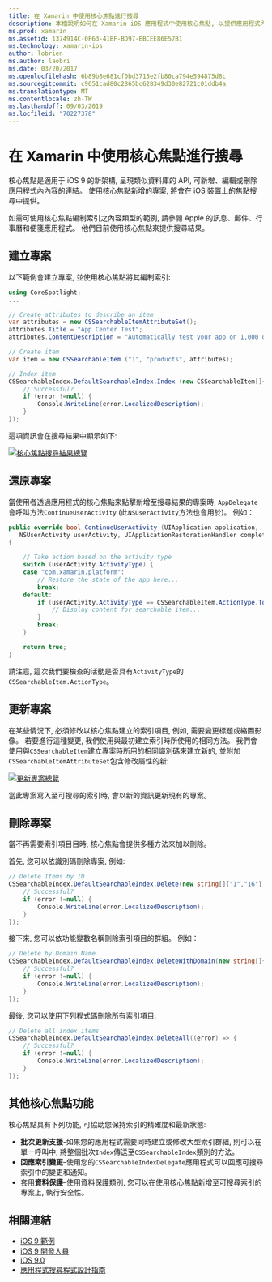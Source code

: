 ```yaml
---
title: 在 Xamarin 中使用核心焦點進行搜尋
description: 本檔說明如何在 Xamarin iOS 應用程式中使用核心焦點, 以提供應用程式內內容的連結。 它討論如何建立、還原、更新和刪除可搜尋的專案。
ms.prod: xamarin
ms.assetid: 1374914C-0F63-41BF-BD97-EBCEE86E57B1
ms.technology: xamarin-ios
author: lobrien
ms.author: laobri
ms.date: 03/20/2017
ms.openlocfilehash: 6b89b8e681cf0bd3715e2fb80ca794e594875d8c
ms.sourcegitcommit: c9651cad80c2865bc628349d30e82721c01ddb4a
ms.translationtype: MT
ms.contentlocale: zh-TW
ms.lasthandoff: 09/03/2019
ms.locfileid: "70227378"
---
```

# <a name="search-with-core-spotlight-in-xamarinios"></a>在 Xamarin 中使用核心焦點進行搜尋

核心焦點是適用于 iOS 9 的新架構, 呈現類似資料庫的 API, 可新增、編輯或刪除應用程式內內容的連結。 使用核心焦點新增的專案, 將會在 iOS 裝置上的焦點搜尋中提供。

如需可使用核心焦點編制索引之內容類型的範例, 請參閱 Apple 的訊息、郵件、行事曆和便箋應用程式。 他們目前使用核心焦點來提供搜尋結果。

## <a name="creating-an-item"></a>建立專案

以下範例會建立專案, 並使用核心焦點將其編制索引:

```csharp
using CoreSpotlight;
...

// Create attributes to describe an item
var attributes = new CSSearchableItemAttributeSet();
attributes.Title = "App Center Test";
attributes.ContentDescription = "Automatically test your app on 1,000 devices in the cloud.";

// Create item
var item = new CSSearchableItem ("1", "products", attributes);

// Index item
CSSearchableIndex.DefaultSearchableIndex.Index (new CSSearchableItem[]{ item }, (error) => {
    // Successful?
    if (error !=null) {
        Console.WriteLine(error.LocalizedDescription);
    }
});
```

這項資訊會在搜尋結果中顯示如下:

[![](corespotlight-images/corespotlight01.png "核心焦點搜尋結果總覽")](corespotlight-images/corespotlight01.png#lightbox)

## <a name="restoring-an-item"></a>還原專案

當使用者透過應用程式的核心焦點來點擊新增至搜尋結果的專案時, `AppDelegate`會呼叫方法`ContinueUserActivity` (此`NSUserActivity`方法也會用於)。 例如：

```csharp
public override bool ContinueUserActivity (UIApplication application,
   NSUserActivity userActivity, UIApplicationRestorationHandler completionHandler)
{

    // Take action based on the activity type
    switch (userActivity.ActivityType) {
    case "com.xamarin.platform":
        // Restore the state of the app here...
        break;
    default:
        if (userActivity.ActivityType == CSSearchableItem.ActionType.ToString ()) {
            // Display content for searchable item...
        }
        break;
    }

    return true;
}
```

請注意, 這次我們要檢查的活動是否具有`ActivityType`的`CSSearchableItem.ActionType`。

## <a name="updating-an-item"></a>更新專案

在某些情況下, 必須修改以核心焦點建立的索引項目, 例如, 需要變更標題或縮圖影像。 若要進行這種變更, 我們使用與最初建立索引時所使用的相同方法。
我們會使用與`CSSearchableItem`建立專案時所用的相同識別碼來建立新的, 並附加`CSSearchableItemAttributeSet`包含修改屬性的新:

[![](corespotlight-images/corespotlight02.png "更新專案總覽")](corespotlight-images/corespotlight02.png#lightbox)

當此專案寫入至可搜尋的索引時, 會以新的資訊更新現有的專案。

## <a name="deleting-an-item"></a>刪除專案

當不再需要索引項目目時, 核心焦點會提供多種方法來加以刪除。

首先, 您可以依識別碼刪除專案, 例如:

```csharp
// Delete Items by ID
CSSearchableIndex.DefaultSearchableIndex.Delete(new string[]{"1","16"},(error) => {
    // Successful?
    if (error !=null) {
        Console.WriteLine(error.LocalizedDescription);
    }
});
```

接下來, 您可以依功能變數名稱刪除索引項目的群組。 例如：

```csharp
// Delete by Domain Name
CSSearchableIndex.DefaultSearchableIndex.DeleteWithDomain(new string[]{"domain-name"},(error) => {
    // Successful?
    if (error !=null) {
        Console.WriteLine(error.LocalizedDescription);
    }
});
```

最後, 您可以使用下列程式碼刪除所有索引項目:

```csharp
// Delete all index items
CSSearchableIndex.DefaultSearchableIndex.DeleteAll((error) => {
    // Successful?
    if (error !=null) {
        Console.WriteLine(error.LocalizedDescription);
    }
});
```

## <a name="additional-core-spotlight-features"></a>其他核心焦點功能

核心焦點具有下列功能, 可協助您保持索引的精確度和最新狀態:

- **批次更新支援**-如果您的應用程式需要同時建立或修改大型索引群組, 則可以在單一呼叫中, 將整個批次`Index`傳送至`CSSearchableIndex`類別的方法。
- **回應索引變更**–使用您的`CSSearchableIndexDelegate`應用程式可以回應可搜尋索引中的變更和通知。
- 套用**資料保護**–使用資料保護類別, 您可以在使用核心焦點新增至可搜尋索引的專案上, 執行安全性。



## <a name="related-links"></a>相關連結

- [iOS 9 範例](https://docs.microsoft.com/samples/browse/?products=xamarin&term=Xamarin.iOS+iOS9)
- [iOS 9 開發人員](https://developer.apple.com/ios/pre-release/)
- [iOS 9.0](https://developer.apple.com/library/prerelease/ios/releasenotes/General/WhatsNewIniOS/Articles/iOS9.html)
- [應用程式搜尋程式設計指南](https://developer.apple.com/library/prerelease/ios/documentation/General/Conceptual/AppSearch/index.html#//apple_ref/doc/uid/TP40016308)
